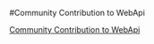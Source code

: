 #Community Contribution to WebApi

[Community Contribution to WebApi](https://github.com/WebApiContrib/WebAPIContrib)